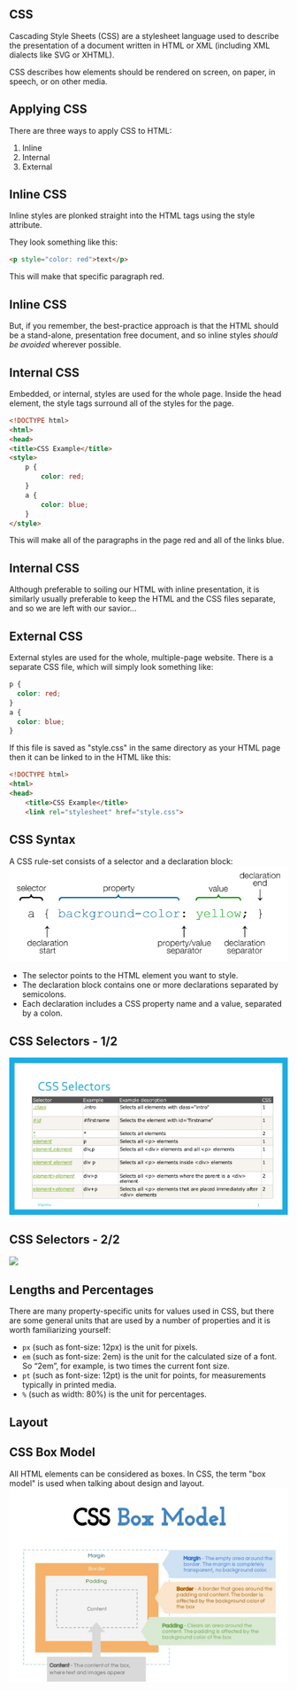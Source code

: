 ## CSS
Cascading Style Sheets (CSS) are a stylesheet language used to describe the presentation of a document written in HTML or XML (including XML dialects like SVG or XHTML).

CSS describes how elements should be rendered on screen, on paper, in speech, or on other media.


## Applying CSS
There are three ways to apply CSS to HTML:
1. Inline
2. Internal
3. External


## Inline CSS
Inline styles are plonked straight into the HTML tags using the style attribute.

They look something like this:
```html
<p style="color: red">text</p>
```
This will make that specific paragraph red.


## Inline CSS
But, if you remember, the best-practice approach is that the HTML should be a stand-alone, presentation free document, and so inline styles *should be avoided* wherever possible.


## Internal CSS
Embedded, or internal, styles are used for the whole page. Inside the head element, the style tags surround all of the styles for the page.
```html
<!DOCTYPE html>
<html>
<head>
<title>CSS Example</title>
<style>
    p {
        color: red;
    }
    a {
        color: blue;
    }
</style>
```
This will make all of the paragraphs in the page red and all of the links blue.


## Internal CSS
Although preferable to soiling our HTML with inline presentation, it is similarly usually preferable to keep the HTML and the CSS files separate, and so we are left with our savior...


## External CSS
External styles are used for the whole, multiple-page website. There is a separate CSS file, which will simply look something like:
```css
p {
  color: red;
}
a {
  color: blue;
}
```
If this file is saved as "style.css" in the same directory as your HTML page then it can be linked to in the HTML like this:
```html
<!DOCTYPE html>
<html>
<head>
    <title>CSS Example</title>
    <link rel="stylesheet" href="style.css">
```


## CSS Syntax
A CSS rule-set consists of a selector and a declaration block:
![](media/css-syntax.png)
* The selector points to the HTML element you want to style.
* The declaration block contains one or more declarations separated by semicolons.
* Each declaration includes a CSS property name and a value, separated by a colon.


## CSS Selectors - 1/2
![](media/css-selectors.jpg)


## CSS Selectors - 2/2
![](media/css-selectors-2.jpng)


## Lengths and Percentages
There are many property-specific units for values used in CSS, but there are some general units that are used by a number of properties and it is worth familiarizing yourself:

* `px` (such as font-size: 12px) is the unit for pixels.
* `em` (such as font-size: 2em) is the unit for the calculated size of a font. So “2em”, for example, is two times the current font size.
* `pt` (such as font-size: 12pt) is the unit for points, for measurements typically in printed media.
* `%` (such as width: 80%) is the unit for percentages.


## Layout


## CSS Box Model
All HTML elements can be considered as boxes. In CSS, the term "box model" is used when talking about design and layout.
![](media/css-box-model.jpg)
